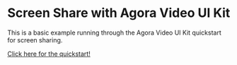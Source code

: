 # Screen Share with Agora Video UI Kit

This is a basic example running through the Agora Video UI Kit quickstart for screen sharing.

[Click here for the quickstart!](https://agoraio-community.github.io/VideoUIKit-iOS/extensions/AgoraBroadcastExtensionHelper/documentation/agorabroadcastextensionhelper/quickstart/)

